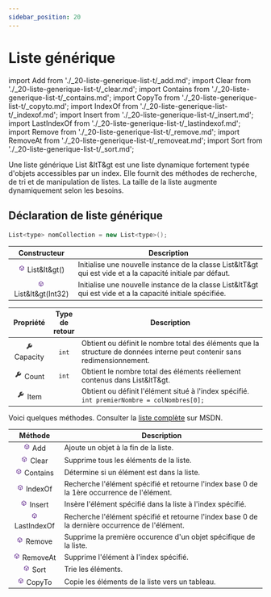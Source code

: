 ```yaml
---
sidebar_position: 20
---
```


# Liste générique

import Add from './_20-liste-generique-list-t/_add.md';
import Clear from './_20-liste-generique-list-t/_clear.md';
import Contains from './_20-liste-generique-list-t/_contains.md';
import CopyTo from './_20-liste-generique-list-t/_copyto.md';
import IndexOf from './_20-liste-generique-list-t/_indexof.md';
import Insert from './_20-liste-generique-list-t/_insert.md';
import LastIndexOf from './_20-liste-generique-list-t/_lastindexof.md';
import Remove from './_20-liste-generique-list-t/_remove.md';
import RemoveAt from './_20-liste-generique-list-t/_removeat.md';
import Sort from './_20-liste-generique-list-t/_sort.md';

Une liste générique List &ltT&gt est une liste dynamique fortement typée d'objets accessibles par un index. Elle fournit des méthodes de recherche, de tri et de manipulation de listes. La taille de la liste augmente dynamiquement selon les besoins.

## Déclaration de liste générique

```cs
List<type> nomCollection = new List<type>();
```

| Constructeur | Description |
| :----------: | ----------- |
| ![méthode](../_00-shared/_methode.png) List&lt&gt() | Initialise une nouvelle instance de la classe List&ltT&gt qui est vide et a la capacité initiale par défaut. |
| ![méthode](../_00-shared/_methode.png) List&lt&gt(Int32) | Initialise une nouvelle instance de la classe List&ltT&gt qui est vide et a la capacité initiale spécifiée. |

| Propriété | Type <br/> de <br/> retour | Description |
| :-------: | :------------------------: | ----------- |
| ![propriété](../_00-shared/_propriete.png) Capacity | `int` | Obtient ou définit le nombre total des éléments que la structure de données interne peut contenir sans redimensionnement. |
| ![propriété](../_00-shared/_propriete.png) Count | `int` | Obtient le nombre total des éléments réellement contenus dans List&ltT&gt. |
| ![propriété](../_00-shared/_propriete.png) Item | | Obtient ou définit l'élément situé à l'index spécifié. `int premierNombre = colNombres[0];` |

Voici quelques méthodes. Consulter la [liste complète](http://msdn.microsoft.com/fr-fr/library/6sh2ey19%28v=VS.95%29.aspx) sur MSDN.

| Méthode | Description |
| :-----: | ----------- |
| ![méthode](../_00-shared/_methode.png) Add | Ajoute un objet à la fin de la liste. <Add/> |
| ![méthode](../_00-shared/_methode.png) Clear | Supprime tous les éléments de la liste. <Clear/> |
| ![méthode](../_00-shared/_methode.png) Contains | Détermine si un élément est dans la liste. <Contains/> |
| ![méthode](../_00-shared/_methode.png) IndexOf | Recherche l'élément spécifié et retourne l'index base 0 de la 1ère occurrence de l'élément. <IndexOf/> |
| ![méthode](../_00-shared/_methode.png) Insert | Insère l'élément spécifié dans la liste à l'index spécifié. <Insert/>
| ![méthode](../_00-shared/_methode.png) LastIndexOf | Recherche l'élément spécifié et retourne l'index base 0 de la dernière occurrence de l'élément. <IndexOf/> |
| ![méthode](../_00-shared/_methode.png) Remove | Supprime la première occurence d'un objet spécifique de la liste. <Remove/>
| ![méthode](../_00-shared/_methode.png) RemoveAt | Supprime l'élément à l'index spécifié. <RemoveAt/> |
| ![méthode](../_00-shared/_methode.png) Sort | Trie les éléments. <Sort/> |
| ![méthode](../_00-shared/_methode.png) CopyTo | Copie les éléments de la liste vers un tableau. <CopyTo/> |
